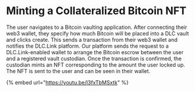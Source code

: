 # Minting a Collateralized Bitcoin NFT

The user navigates to a Bitcoin vaulting application. After connecting their web3 wallet, they specify how much Bitcoin will be placed into a DLC vault and clicks create. This sends a transaction from their web3 wallet and notifies the DLC.Link platform. Our platform sends the request to a DLC.Link-enabled wallet to arrange the Bitcoin escrow between the user and a registered vault custodian. Once the transaction is confirmed, the custodian mints an NFT corresponding to the amount the user locked up. The NFT is sent to the user and can be seen in their wallet.

{% embed url="https://youtu.be/l3fxTbMSxtk" %}
